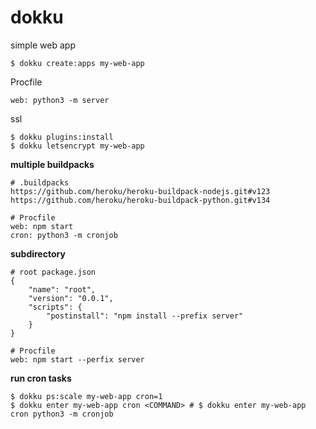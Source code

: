 # dokku

simple web app

```
$ dokku create:apps my-web-app
```

Procfile

```
web: python3 -m server
```

ssl

```
$ dokku plugins:install 
$ dokku letsencrypt my-web-app
```



**multiple buildpacks**

```
# .buildpacks
https://github.com/heroku/heroku-buildpack-nodejs.git#v123
https://github.com/heroku/heroku-buildpack-python.git#v134
```

```
# Procfile
web: npm start
cron: python3 -m cronjob
```

**subdirectory**

```
# root package.json
{
    "name": "root",
    "version": "0.0.1",
    "scripts": {
        "postinstall": "npm install --prefix server"
    }
}
```

```
# Procfile
web: npm start --perfix server
```

**run cron tasks**

```
$ dokku ps:scale my-web-app cron=1
$ dokku enter my-web-app cron <COMMAND> # $ dokku enter my-web-app cron python3 -m cronjob
```



